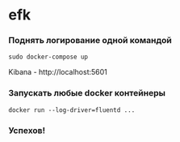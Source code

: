 # efk

### Поднять логирование одной командой
```
sudo docker-compose up
```

Kibana - http://localhost:5601

### Запускать любые docker контейнеры
```
docker run --log-driver=fluentd ...
```
### Успехов!
